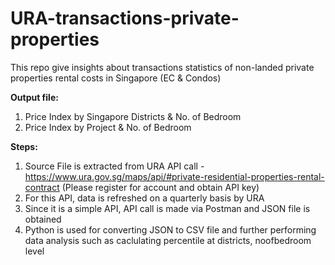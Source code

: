 # URA-transactions-private-properties
This repo give insights about transactions statistics of non-landed private properties rental costs in Singapore (EC & Condos)

**Output file:**
1. Price Index by Singapore Districts & No. of Bedroom
2. Price Index by Project & No. of Bedroom

**Steps:**
1. Source File is extracted from URA API call - https://www.ura.gov.sg/maps/api/#private-residential-properties-rental-contract (Please register for account and obtain API key)
2. For this API, data is refreshed on a quarterly basis by URA
3. Since it is a simple API, API call is made via Postman and JSON file is obtained
4. Python is used for converting JSON to CSV file and further performing data analysis such as caclulating percentile at districts, noofbedroom level

